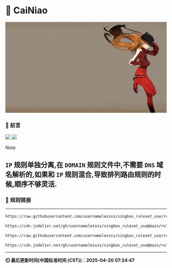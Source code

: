 
# 🧸 CaiNiao
![](https://raw.githubusercontent.com/usernamelessss/picture-bed/main/images/202504042256831.jpg)
### 📣 前言
![](https://shields.io/badge/-移除重复规则-ff69b4) ![](https://shields.io/badge/-IP&nbsp;规则单独存放不与&nbsp;DOMAIN&nbsp;等混合-green)
> [!NOTE]
**`IP` 规则单独分离,在 `DOMAIN` 规则文件中,不需要 `DNS` 域名解析的,如果和 `IP` 规则混合,导致排列路由规则的时候,顺序不够灵活.**
---

###  🔗 规则链接
---

```url
https://raw.githubusercontent.com/usernamelessss/singbox_ruleset_use/refs/heads/main/rule/CaiNiao/CaiNiao_No_IP.json
```

```url
https://cdn.jsdelivr.net/gh/usernamelessss/singbox_ruleset_use@main/rule/CaiNiao/CaiNiao_No_IP.json
```

```url
https://raw.githubusercontent.com/usernamelessss/singbox_ruleset_use/refs/heads/main/rule/CaiNiao/CaiNiao_No_IP.srs
```

```url
https://cdn.jsdelivr.net/gh/usernamelessss/singbox_ruleset_use@main/rule/CaiNiao/CaiNiao_No_IP.srs
```

---
**⏲️ 最后更新时间(中国标准时间 (CST))：2025-04-20 07:24:47**